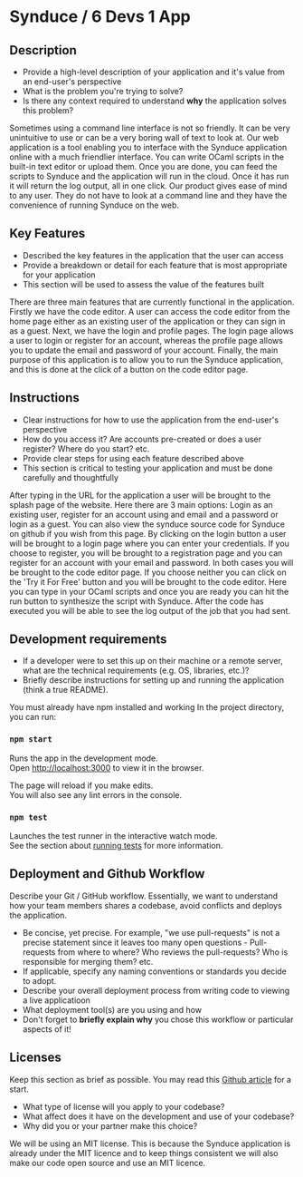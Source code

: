 # Synduce / 6 Devs 1 App

## Description 
 * Provide a high-level description of your application and it's value from an end-user's perspective
 * What is the problem you're trying to solve?
 * Is there any context required to understand **why** the application solves this problem?

Sometimes using a command line interface is not so friendly. It can be very unintuitive to use or can be a very boring wall of text to look at. Our web application is a tool enabling you to interface with the Synduce application online with a much friendlier interface. You can write OCaml scripts in the built-in text editor or upload them. Once you are done, you can feed the scripts to Synduce and the application will run in the cloud. Once it has run it will return the log output, all in one click. Our product gives ease of mind to any user. They do not have to look at a command line and they have the convenience of running Synduce on the web.

## Key Features
 * Described the key features in the application that the user can access
 * Provide a breakdown or detail for each feature that is most appropriate for your application
 * This section will be used to assess the value of the features built

There are three main features that are currently functional in the application. Firstly we have the code editor. A user can access the code editor from the home page either as an existing user of the application or they can sign in as a guest. Next, we have the login and profile pages. The login page allows a user to login or register for an account, whereas the profile page allows you to update the email and password of your account. Finally, the main purpose of this application is to allow you to run the Synduce application, and this is done at the click of a button on the code editor page.   

## Instructions
 * Clear instructions for how to use the application from the end-user's perspective
 * How do you access it? Are accounts pre-created or does a user register? Where do you start? etc. 
 * Provide clear steps for using each feature described above
 * This section is critical to testing your application and must be done carefully and thoughtfully
 
After typing in the URL for the application a user will be brought to the splash page of the website. Here there are 3 main options: Login as an existing user, register for an account using and email and a password or login as a guest. You can also view the synduce source code for Synduce on github if you wish from this page. By clicking on the login button a user will be brought to a login page where you can enter your credentials. If you choose to register, you will be brought to a registration page and you can register for an account with your email and password. In both cases you will be brought to the code editor page. If you choose neither you can click on the 'Try it For Free' button and you will be brought to the code editor. Here you can type in your OCaml scripts and once you are ready you can hit the run button to synthesize the script with Synduce. After the code has executed you will be able to see the log output of the job that you had sent.

 ## Development requirements
 * If a developer were to set this up on their machine or a remote server, what are the technical requirements (e.g. OS, libraries, etc.)?
 * Briefly describe instructions for setting up and running the application (think a true README).

You must already have npm installed and working
In the project directory, you can run:

### `npm start`

Runs the app in the development mode.<br />
Open [http://localhost:3000](http://localhost:3000) to view it in the browser.

The page will reload if you make edits.<br />
You will also see any lint errors in the console.

### `npm test`

Launches the test runner in the interactive watch mode.<br />
See the section about [running tests](https://facebook.github.io/create-react-app/docs/running-tests) for more information.

 ## Deployment and Github Workflow

Describe your Git / GitHub workflow. Essentially, we want to understand how your team members shares a codebase, avoid conflicts and deploys the application.

 * Be concise, yet precise. For example, "we use pull-requests" is not a precise statement since it leaves too many open questions - Pull-requests from where to where? Who reviews the pull-requests? Who is responsible for merging them? etc.
 * If applicable, specify any naming conventions or standards you decide to adopt.
 * Describe your overall deployment process from writing code to viewing a live applicatioon
 * What deployment tool(s) are you using and how
 * Don't forget to **briefly explain why** you chose this workflow or particular aspects of it!



 ## Licenses 

 Keep this section as brief as possible. You may read this [Github article](https://help.github.com/en/github/creating-cloning-and-archiving-repositories/licensing-a-repository) for a start.

 * What type of license will you apply to your codebase?
 * What affect does it have on the development and use of your codebase?
 * Why did you or your partner make this choice?

We will be using an MIT license. This is because the Synduce application is already under the MIT licence and to keep things consistent we will also make our code open source and use an MIT licence.
